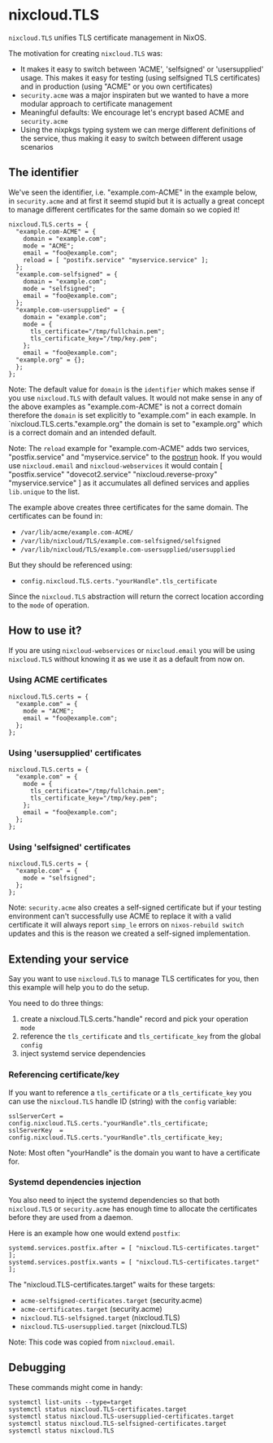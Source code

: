 # nixcloud.TLS

`nixcloud.TLS` unifies TLS certificate management in NixOS.

The motivation for creating `nixcloud.TLS` was:

* It makes it easy to switch between 'ACME', 'selfsigned' or 'usersupplied' usage. This makes it easy for testing (using selfsigned TLS certificates) and in production (using "ACME" or you own certificates)
* `security.acme` was a major inspiraten but we wanted to have a more modular approach to certificate management
* Meaningful defaults: We encourage let's encrypt based ACME and `security.acme`
* Using the nixpkgs typing system we can merge different definitions of the service, thus making it easy to switch between different usage scenarios

## The identifier

We've seen the identifier, i.e. "example.com-ACME" in the example below, in `security.acme` and at first it seemd stupid but it is actually a great concept to manage different certificates for the same domain so we copied it!

    nixcloud.TLS.certs = {
      "example.com-ACME" = {
        domain = "example.com";
        mode = "ACME";
        email = "foo@example.com";
        reload = [ "postifx.service" "myservice.service" ];
      };
      "example.com-selfsigned" = {
        domain = "example.com";
        mode = "selfsigned";
        email = "foo@example.com";
      };
      "example.com-usersupplied" = {
        domain = "example.com";
        mode = {
          tls_certificate="/tmp/fullchain.pem";
          tls_certificate_key="/tmp/key.pem";
        };
        email = "foo@example.com";
      "example.org" = {};    
      };
    };
    
Note: The default value for `domain` is the `identifier` which makes sense if you use `nixcloud.TLS` with default values. It would not make sense in any of the above examples as "example.com-ACME" is not a correct domain therefore the `domain` is set explicitly to "example.com" in each example. In `nixcloud.TLS.certs."example.org" the domain is set to "example.org" which is a correct domain and an intended default.
    
Note: The `reload` example for "example.com-ACME" adds two services, "postfix.service" and "myservice.service" to the [postrun](https://nixos.org/nixos/options.html#security.acme.certs.%3Cname%3E.postrun) hook. If you would use `nixcloud.email` and `nixcloud-webservices` it would contain [ "postfix.service" "dovecot2.service" "nixcloud.reverse-proxy" "myservice.service" ] as it accumulates all defined services and applies `lib.unique` to the list.
    
The example above creates three certificates for the same domain. The certificates can be found in:

* `/var/lib/acme/example.com-ACME/`
* `/var/lib/nixcloud/TLS/example.com-selfsigned/selfsigned`
* `/var/lib/nixcloud/TLS/example.com-usersupplied/usersupplied`

But they should be referenced using:

* `config.nixcloud.TLS.certs."yourHandle".tls_certificate` 

Since the `nixcloud.TLS` abstraction will return the correct location according to the `mode` of operation.

## How to use it?

If you are using `nixcloud-webservices` or `nixcloud.email` you will be using `nixcloud.TLS` without knowing it as we use it as a default from now on.

### Using ACME certificates

    nixcloud.TLS.certs = {
      "example.com" = {
        mode = "ACME";
        email = "foo@example.com";
      };
    };

### Using 'usersupplied' certificates

    nixcloud.TLS.certs = {
      "example.com" = {
        mode = {
          tls_certificate="/tmp/fullchain.pem";
          tls_certificate_key="/tmp/key.pem";
        };
        email = "foo@example.com";
      };
    };
    
### Using 'selfsigned' certificates

    nixcloud.TLS.certs = {
      "example.com" = {
        mode = "selfsigned";
      };
    };
    
Note: `security.acme` also creates a self-signed certificate but if your testing environment can't successfully use ACME to replace it with a valid
      certificate it will always report `simp_le` errors on `nixos-rebuild switch` updates and this is the reason we created a self-signed implementation.

## Extending your service

Say you want to use `nixcloud.TLS` to manage TLS certificates for you, then this example will help you to do the setup.

You need to do three things:

1. create a nixcloud.TLS.certs."handle" record and pick your operation `mode`
2. reference the `tls_certificate` and `tls_certificate_key` from the global `config`
3. inject systemd service dependencies 

### Referencing certificate/key

If you want to reference a `tls_certificate` or a `tls_certificate_key` you can use the `nixcloud.TLS` 
handle ID (string) with the `config` variable:
    
    sslServerCert = config.nixcloud.TLS.certs."yourHandle".tls_certificate;
    sslServerKey  = config.nixcloud.TLS.certs."yourHandle".tls_certificate_key;
    
Note: Most often "yourHandle" is the domain you want to have a certificate for.

### Systemd dependencies injection

You also need to inject the systemd dependencies so that both `nixcloud.TLS` or `security.acme` has enough time to allocate the 
certificates before they are used from a daemon.

Here is an example how one would extend `postfix`:

    systemd.services.postfix.after = [ "nixcloud.TLS-certificates.target" ];
    systemd.services.postfix.wants = [ "nixcloud.TLS-certificates.target" ];

The "nixcloud.TLS-certificates.target" waits for these targets:

* `acme-selfsigned-certificates.target` (security.acme)
* `acme-certificates.target` (security.acme)
* `nixcloud.TLS-selfsigned.target` (nixcloud.TLS)
* `nixcloud.TLS-usersupplied.target` (nixcloud.TLS)
    
Note: This code was copied from `nixcloud.email`.

## Debugging

These commands might come in handy:

    systemctl list-units --type=target
    systemctl status nixcloud.TLS-certificates.target
    systemctl status nixcloud.TLS-usersupplied-certificates.target
    systemctl status nixcloud.TLS-selfsigned-certificates.target
    systemctl status nixcloud.TLS
